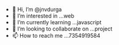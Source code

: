 - 👋 Hi, I’m @jnvdurga
- 👀 I’m interested in ...web
- 🌱 I’m currently learning ...javascript
- 💞️ I’m looking to collaborate on ...project
- 📫 How to reach me ...7354919584

<!---
jnvdurga/jnvdurga is a ✨ special ✨ repository because its `README.md` (this file) appears on your GitHub profile.
You can click the Preview link to take a look at your changes.
--->
